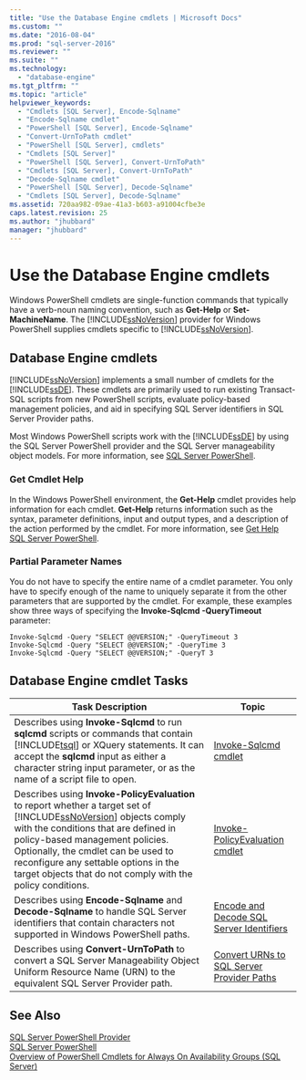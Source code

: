 ```yaml
---
title: "Use the Database Engine cmdlets | Microsoft Docs"
ms.custom: ""
ms.date: "2016-08-04"
ms.prod: "sql-server-2016"
ms.reviewer: ""
ms.suite: ""
ms.technology: 
  - "database-engine"
ms.tgt_pltfrm: ""
ms.topic: "article"
helpviewer_keywords: 
  - "Cmdlets [SQL Server], Encode-Sqlname"
  - "Encode-Sqlname cmdlet"
  - "PowerShell [SQL Server], Encode-Sqlname"
  - "Convert-UrnToPath cmdlet"
  - "PowerShell [SQL Server], cmdlets"
  - "Cmdlets [SQL Server]"
  - "PowerShell [SQL Server], Convert-UrnToPath"
  - "Cmdlets [SQL Server], Convert-UrnToPath"
  - "Decode-Sqlname cmdlet"
  - "PowerShell [SQL Server], Decode-Sqlname"
  - "Cmdlets [SQL Server], Decode-Sqlname"
ms.assetid: 720aa982-09ae-41a3-b603-a91004cfbe3e
caps.latest.revision: 25
ms.author: "jhubbard"
manager: "jhubbard"
---
```

# Use the Database Engine cmdlets
  Windows PowerShell cmdlets are single-function commands that typically have a verb-noun naming convention, such as **Get-Help** or **Set-MachineName**. The [!INCLUDE[ssNoVersion](../../advanced-analytics/r-services/includes/ssnoversion-md.md)] provider for Windows PowerShell supplies cmdlets specific to [!INCLUDE[ssNoVersion](../../advanced-analytics/r-services/includes/ssnoversion-md.md)].  
  
## Database Engine cmdlets  
 [!INCLUDE[ssNoVersion](../../advanced-analytics/r-services/includes/ssnoversion-md.md)] implements a small number of cmdlets for the [!INCLUDE[ssDE](../../analysis-services/instances/install/windows/includes/ssde-md.md)]. These cmdlets are primarily used to run existing Transact-SQL scripts from new PowerShell scripts, evaluate policy-based management policies, and aid in specifying SQL Server identifiers in SQL Server Provider paths.  
  
 Most Windows PowerShell scripts work with the [!INCLUDE[ssDE](../../analysis-services/instances/install/windows/includes/ssde-md.md)] by using the SQL Server PowerShell provider and the SQL Server manageability object models. For more information, see [SQL Server PowerShell](../../relational-databases/scripting/sql-server-powershell.md).  
  
### Get Cmdlet Help  
 In the Windows PowerShell environment, the **Get-Help** cmdlet provides help information for each cmdlet. **Get-Help** returns information such as the syntax, parameter definitions, input and output types, and a description of the action performed by the cmdlet. For more information, see [Get Help SQL Server PowerShell](../../relational-databases/scripting/get-help-sql-server-powershell.md).  
  
### Partial Parameter Names  
 You do not have to specify the entire name of a cmdlet parameter. You only have to specify enough of the name to uniquely separate it from the other parameters that are supported by the cmdlet. For example, these examples show three ways of specifying the **Invoke-Sqlcmd -QueryTimeout** parameter:  
  
```  
Invoke-Sqlcmd -Query "SELECT @@VERSION;" -QueryTimeout 3  
Invoke-Sqlcmd -Query "SELECT @@VERSION;" -QueryTime 3  
Invoke-Sqlcmd -Query "SELECT @@VERSION;" -QueryT 3  
```  
  
## Database Engine cmdlet Tasks  
  
|Task Description|Topic|  
|----------------------|-----------|  
|Describes using **Invoke-Sqlcmd** to run **sqlcmd** scripts or commands that contain [!INCLUDE[tsql](../../advanced-analytics/r-services/includes/tsql-md.md)] or XQuery statements. It can accept the **sqlcmd** input as either a character string input parameter, or as the name of a script file to open.|[Invoke-Sqlcmd cmdlet](../../powershell/invoke-sqlcmd-cmdlet.md)|  
|Describes using **Invoke-PolicyEvaluation** to report whether a target set of [!INCLUDE[ssNoVersion](../../advanced-analytics/r-services/includes/ssnoversion-md.md)] objects comply with the conditions that are defined in policy-based management policies. Optionally, the cmdlet can be used to reconfigure any settable options in the target objects that do not comply with the policy conditions.|[Invoke-PolicyEvaluation cmdlet](../../powershell/invoke-policyevaluation-cmdlet.md)|  
|Describes using **Encode-Sqlname** and **Decode-Sqlname** to handle SQL Server identifiers that contain characters not supported in Windows PowerShell paths.|[Encode and Decode SQL Server Identifiers](../../relational-databases/scripting/encode-and-decode-sql-server-identifiers.md)|  
|Describes using **Convert-UrnToPath** to convert a SQL Server Manageability Object Uniform Resource Name (URN) to the equivalent SQL Server Provider path.|[Convert URNs to SQL Server Provider Paths](../../relational-databases/scripting/convert-urns-to-sql-server-provider-paths.md)|  
  
## See Also  
 [SQL Server PowerShell Provider](../../relational-databases/scripting/sql-server-powershell-provider.md)   
 [SQL Server PowerShell](../../relational-databases/scripting/sql-server-powershell.md)   
[Overview of PowerShell Cmdlets for Always On Availability Groups (SQL Server)](../../database-engine/availability-groups/windows/overview-of-powershell-cmdlets-for-always-on-availability-groups-sql-server.md)
  
  